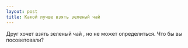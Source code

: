 ```yaml
---
layout: post 
title: Какой лучше взять зеленый чай 
--- 
```

Друг хочет взять зеленый чай , но не может определиться. Что бы вы посоветовали?